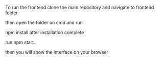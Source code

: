 To run the frontend
clone the main repository and navigate to frontend folder.

then open the folder on cmd
and run

npm install
after installation complete

run npm start.

then you will show the interface on your browser
